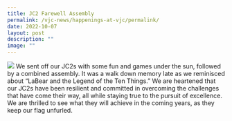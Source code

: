 ```yaml
---
title: JC2 Farewell Assembly
permalink: /vjc-news/happenings-at-vjc/permalink/
date: 2022-10-07
layout: post
description: ""
image: ""
---
```

![](/images/Happening%20at%20VJC/2022%2029%20Farewell%20Assemnly.jpg)
We sent off our JC2s with some fun and games under the sun, followed by a combined assembly. It was a walk down memory late as we reminisced about “LaBear and the Legend of the Ten Things.” We are heartened that our JC2s have been resilient and committed in overcoming the challenges that have come their way, all while staying true to the pursuit of excellence. We are thrilled to see what they will achieve in the coming years, as they keep our flag unfurled.